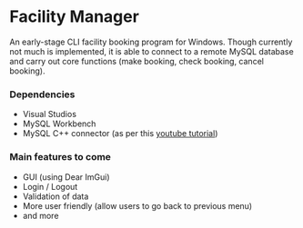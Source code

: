 # Facility Manager
An early-stage CLI facility booking program for Windows. Though currently not much is implemented, it is able to connect to a remote MySQL database and carry out core functions (make booking, check booking, cancel booking).

### Dependencies
- Visual Studios
- MySQL Workbench
- MySQL C++ connector (as per this [youtube tutorial](https://www.youtube.com/watch?v=a_W4zt5sR1M))

### Main features to come
- GUI (using Dear ImGui)
- Login / Logout
- Validation of data
- More user friendly (allow users to go back to previous menu)
- and more
